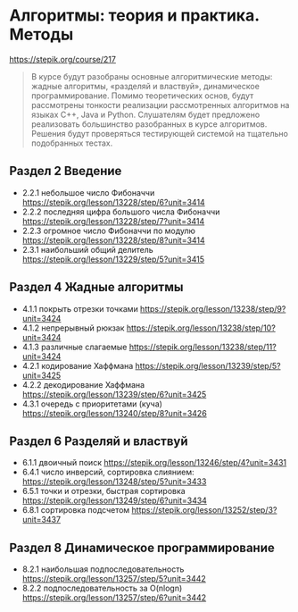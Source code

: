# Алгоритмы: теория и практика. Методы
https://stepik.org/course/217
> В курсе будут разобраны основные алгоритмические методы: жадные алгоритмы, «разделяй и властвуй», динамическое программирование. Помимо теоретических основ, будут рассмотрены тонкости реализации рассмотренных алгоритмов на языках C++, Java и Python. Слушателям будет предложено реализовать большинство разобранных в курсе алгоритмов. Решения будут проверяться тестирующей системой на тщательно подобранных тестах.
## Раздел 2 Введение
- 2.2.1 небольшое число Фибоначчи https://stepik.org/lesson/13228/step/6?unit=3414
- 2.2.2 последняя цифра большого числа Фибоначчи https://stepik.org/lesson/13228/step/7?unit=3414
- 2.2.3 огромное число Фибоначчи по модулю https://stepik.org/lesson/13228/step/8?unit=3414
- 2.3.1 наибольший общий делитель https://stepik.org/lesson/13229/step/5?unit=3415
## Раздел 4 Жадные алгоритмы
- 4.1.1 покрыть отрезки точками https://stepik.org/lesson/13238/step/9?unit=3424
- 4.1.2 непрерывный рюкзак https://stepik.org/lesson/13238/step/10?unit=3424
- 4.1.3 различные слагаемые https://stepik.org/lesson/13238/step/11?unit=3424
- 4.2.1 кодирование Хаффмана https://stepik.org/lesson/13239/step/5?unit=3425
- 4.2.2 декодирование Хаффмана https://stepik.org/lesson/13239/step/6?unit=3425
- 4.3.1 очередь с приоритетами (куча) https://stepik.org/lesson/13240/step/8?unit=3426
## Раздел 6 Разделяй и властвуй
- 6.1.1 двоичный поиск https://stepik.org/lesson/13246/step/4?unit=3431
- 6.4.1 число инверсий, сортировка слиянием: https://stepik.org/lesson/13248/step/5?unit=3433
- 6.5.1 точки и отрезки, быстрая сортировка https://stepik.org/lesson/13249/step/6?unit=3434
- 6.8.1 сортировка подсчетом https://stepik.org/lesson/13252/step/3?unit=3437
## Раздел 8 Динамическое программирование
- 8.2.1 наибольшая подпоследовательность https://stepik.org/lesson/13257/step/5?unit=3442
- 8.2.2 подпоследовательность за O(nlogn) https://stepik.org/lesson/13257/step/6?unit=3442
